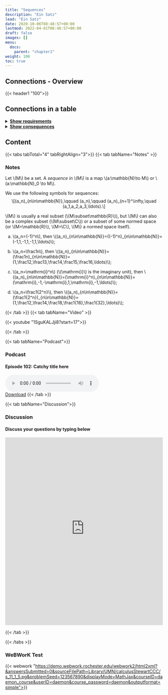 ```yaml
---
title: "Sequences"
description: "Ein Satz"
lead: "Ein Satz"
date: 2020-10-06T08:48:57+00:00
lastmod: 2022-04-01T08:48:57+00:00
draft: false
images: []
menu:
  docs:
    parent: "chapter1"
weight: 100
toc: true
---
```


## Connections - Overview

{{< header1 "100">}}

## Connections in a table

<details>
<summary><b><u>Show requirements</u></b></summary>
<div class="table-responsive-sm">
<table class="table">
<thead>
  <tr>
    <th scope="col">Concept</th>
    <th scope="col">Content</th>
  </tr>
</thead>
<tbody>

<tr>
<th scope="row"><a href="../../chapter0/002/">Real Numbers</a></th>
<td>In a real analysis, the real numbers are the largest number set we need. They satisfy axioms that represent the idea of a number line.</td>
</tr>
        
<tr>
<th scope="row"><a href="../../chapter0/003/">Maps</a></th>
<td>Maps are the mathematical formulation of machine that gets inputs and generate outputs. On both sides, sets are needed.</td>
</tr>
        
<tr>
<th scope="row"><a href="../../chapter0/004/">Natural Numbers and Induction</a></th>
<td>Using natural numbers is our first mathematical abstraction as children. Mathematical induction is an important technique of proof.</td>
</tr>
        
</tbody>
</table>
</div>
</details>

<details>
<summary><b><u>Show consequences</u></b></summary>
<div class="table-responsive-sm">
<table class="table">
<thead>
  <tr>
    <th scope="col">Concept</th>
    <th scope="col">Content</th>
  </tr>
</thead>
<tbody>

<tr>
<th scope="row"><a href="../../chapter1/102/">Boundedness</a></th>
<td>Ein Satz</td>
</tr>
        
<tr>
<th scope="row"><a href="../../chapter1/101/">Convergence</a></th>
<td>Ein Satz</td>
</tr>
        
<tr>
<th scope="row"><a href="../../chapter2/200/">Partial sums</a></th>
<td>Ein Satz</td>
</tr>
        
</tbody>
</table>
</div>
</details>

## Content

{{< tabs tabTotal="4" tabRightAlign="3">}}
{{< tab tabName="Notes" >}}

### Notes

<div class="Definition">
<p>Let <span class="math inline">\(M\)</span> be a set. A <em>sequence
in <span class="math inline">\(M\)</span></em> is a map <span
class="math inline">\(a:\mathbb{N}\to M\)</span> or <span
class="math inline">\(a:\mathbb{N}_0 \to M\)</span>.</p>
</div>
<p>We use the following symbols for sequences: <span
class="math display">\[(a_n)_{n\in\mathbb{N}},\qquad (a_n),\qquad
(a_n)_{n=1}^\infty,\quad (a_1,a_2,a_3,\ldots).\]</span></p>
<div class="Remark">
<p><span class="math inline">\(M\)</span> is usually a real subset
(<span class="math inline">\(M\subset\mathbb{R}\)</span>), but <span
class="math inline">\(M\)</span> can also be a complex subset (<span
class="math inline">\(M\subset\C\)</span>) or a subset of some normed
space (or <span class="math inline">\(M=\mathbb{R}\)</span>, <span
class="math inline">\(M=\C\)</span>, <span
class="math inline">\(M\)</span> a normed space itself).</p>
</div>
<div class="example">
<ol type="a">
<li><p><span class="math inline">\(a_n=(-1)^n\)</span>, then <span
class="math inline">\((a_n)_{n\in\mathbb{N}}=((-1)^n)_{n\in\mathbb{N}}=(-1,1,-1,1,-1,1,\ldots)\)</span>;</p></li>
<li><p><span class="math inline">\(a_n=\frac1n\)</span>, then <span
class="math inline">\((a_n)_{n\in\mathbb{N}}=(\frac1n)_{n\in\mathbb{N}}=(1,\frac12,\frac13,\frac14,\frac15,\frac16,\ldots)\)</span>;</p></li>
<li><p><span class="math inline">\(a_n=\mathrm{i}^n\)</span> (<span
class="math inline">\(\mathrm{i}\)</span> is the imaginary unit), then
<span
class="math inline">\((a_n)_{n\in\mathbb{N}}=(\mathrm{i}^n)_{n\in\mathbb{N}}=(\mathrm{i},-1,-\mathrm{i},1,\mathrm{i},-1,\ldots)\)</span>;</p></li>
<li><p><span class="math inline">\(a_n=\frac1{2^n}\)</span>, then <span
class="math inline">\((a_n)_{n\in\mathbb{N}}=(\frac1{2^n})_{n\in\mathbb{N}}=(1,\frac12,\frac14,\frac18,\frac1{16},\frac1{32},\ldots)\)</span>;</p></li>
</ol>
</div>


{{< /tab >}}
{{< tab tabName="Video" >}}

{{< youtube "1SguKALJji8?start=17">}}

{{< /tab >}}

{{< tab tabName="Podcast">}}

<h3>Podcast</h3>
<h4>Episode 102: Catchy title here</h4>
<audio controls>
  <source src="PODCAST_real" type="audio/wav" />
  Your browser does not support the audio element.
</audio>
<br />
<a href="" class="btn btn-primary btn-lg" download="PODCAST_real"
  >Download</a
>
{{< /tab >}}

{{< tab tabName="Discussion">}}

  <h3>Discussion</h3>
  <h4>Discuss your questions by typing below</h4>

<iframe name="embed_readwrite" src="https://etherpad.studiumdigitale.uni-frankfurt.de/p/klfjsdklfjadsfkjdslkaf100?showControls=true&showChat=true&showLineNumbers=true&useMonospaceFont=false" width="100%" height="600" frameborder="0"></iframe>

{{< /tab >}}

{{< /tabs >}}

### WeBWorK Test

{{< webwork "https://demo.webwork.rochester.edu/webwork2/html2xml?&answersSubmitted=0&sourceFilePath=Library/UMN/calculusStewartCCC/s_11_1_5.pg&problemSeed=123567890&displayMode=MathJax&courseID=daemon_course&userID=daemon&course_password=daemon&outputformat=simple">}}

